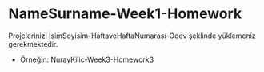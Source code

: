 # NameSurname-Week1-Homework
Projelerinizi İsimSoyisim-HaftaveHaftaNumarası-Ödev şeklinde yüklemeniz gerekmektedir.
- Örneğin: NurayKilic-Week3-Homework3
